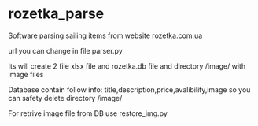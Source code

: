 # rozetka_parse
Software parsing sailing items from website rozetka.com.ua

url you can change in file parser.py

Its will create 2 file xlsx file and rozetka.db file and directory /image/ with image files

Database contain follow info: title,description,price,avalibility,image so you can safety delete directory /image/

For retrive image file from DB use restore_img.py
